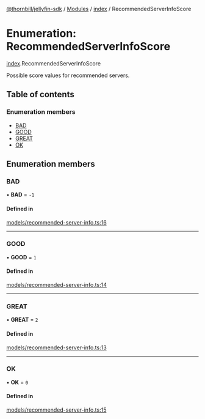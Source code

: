 [@thornbill/jellyfin-sdk](../README.md) / [Modules](../modules.md) / [index](../modules/index.md) / RecommendedServerInfoScore

# Enumeration: RecommendedServerInfoScore

[index](../modules/index.md).RecommendedServerInfoScore

Possible score values for recommended servers.

## Table of contents

### Enumeration members

- [BAD](index.RecommendedServerInfoScore.md#bad)
- [GOOD](index.RecommendedServerInfoScore.md#good)
- [GREAT](index.RecommendedServerInfoScore.md#great)
- [OK](index.RecommendedServerInfoScore.md#ok)

## Enumeration members

### BAD

• **BAD** = `-1`

#### Defined in

[models/recommended-server-info.ts:16](https://github.com/thornbill/jellyfin-sdk-typescript/blob/eb13db7/src/models/recommended-server-info.ts#L16)

___

### GOOD

• **GOOD** = `1`

#### Defined in

[models/recommended-server-info.ts:14](https://github.com/thornbill/jellyfin-sdk-typescript/blob/eb13db7/src/models/recommended-server-info.ts#L14)

___

### GREAT

• **GREAT** = `2`

#### Defined in

[models/recommended-server-info.ts:13](https://github.com/thornbill/jellyfin-sdk-typescript/blob/eb13db7/src/models/recommended-server-info.ts#L13)

___

### OK

• **OK** = `0`

#### Defined in

[models/recommended-server-info.ts:15](https://github.com/thornbill/jellyfin-sdk-typescript/blob/eb13db7/src/models/recommended-server-info.ts#L15)
